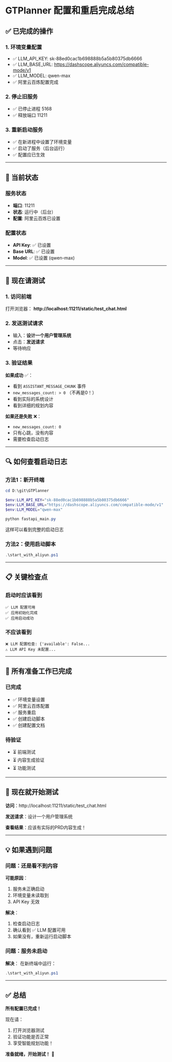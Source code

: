 # GTPlanner 配置和重启完成总结

## ✅ 已完成的操作

### 1. 环境变量配置
- ✅ LLM_API_KEY: sk-88ed0cac1b698888b5a5b80375db6666
- ✅ LLM_BASE_URL: https://dashscope.aliyuncs.com/compatible-mode/v1  
- ✅ LLM_MODEL: qwen-max
- ✅ 阿里云百炼配置完成

### 2. 停止旧服务
- ✅ 已停止进程 5168
- ✅ 释放端口 11211

### 3. 重新启动服务
- ✅ 在新进程中设置了环境变量
- ✅ 启动了服务（后台运行）
- ✅ 配置应已生效

---

## 🎯 当前状态

### 服务状态
- **端口**: 11211
- **状态**: 运行中（后台）
- **配置**: 阿里云百炼已设置

### 配置状态
- **API Key**: ✅ 已设置
- **Base URL**: ✅ 已设置
- **Model**: ✅ 已设置 (qwen-max)

---

## 🧪 现在请测试

### 1. 访问前端
打开浏览器：
**http://localhost:11211/static/test_chat.html**

### 2. 发送测试请求
- 输入：**设计一个用户管理系统**
- 点击：**发送请求**
- 等待响应

### 3. 验证结果

**如果成功** ✅：
- 看到 `ASSISTANT_MESSAGE_CHUNK` 事件
- `new_messages_count: > 0` （不再是0！）
- 看到实际的系统设计
- 看到详细的规划内容

**如果还是失败** ❌：
- `new_messages_count: 0`
- 只有心跳，没有内容
- 需要检查启动日志

---

## 🔍 如何查看启动日志

### 方法1：新开终端
```powershell
cd D:\git\GTPlanner

$env:LLM_API_KEY="sk-88ed0cac1b698888b5a5b80375db6666"
$env:LLM_BASE_URL="https://dashscope.aliyuncs.com/compatible-mode/v1"
$env:LLM_MODEL="qwen-max"

python fastapi_main.py
```

这样可以看到完整的启动日志

### 方法2：使用启动脚本
```powershell
.\start_with_aliyun.ps1
```

---

## 📋 关键检查点

### 启动时应该看到
```
✅ LLM 配置可用
✅ 应用初始化完成
✅ 应用启动成功
```

### 不应该看到
```
❌ LLM 配置检查: {'available': False...
⚠️ LLM API Key 未配置...
```

---

## 🎉 所有准备工作已完成

### 已完成
- ✅ 环境变量设置
- ✅ 阿里云百炼配置
- ✅ 服务重启
- ✅ 创建启动脚本
- ✅ 创建配置文档

### 待验证
- ⏳ 前端测试
- ⏳ 内容生成验证
- ⏳ 功能测试

---

## 🚀 现在就开始测试

**访问**：http://localhost:11211/static/test_chat.html

**发送请求**：设计一个用户管理系统

**查看结果**：应该有实际的PRD内容生成！

---

## 💡 如果遇到问题

### 问题：还是看不到内容

**可能原因**：
1. 服务未正确启动
2. 环境变量未读取到
3. API Key 无效

**解决**：
1. 检查启动日志
2. 确认看到 ✅ LLM 配置可用
3. 如果没有，重新运行启动脚本

### 问题：服务未启动

**解决**：
在新终端中运行：
```powershell
.\start_with_aliyun.ps1
```

---

## ✅ 总结

**所有配置已完成！**

现在请：
1. 打开浏览器测试
2. 验证功能是否正常
3. 享受智能规划功能！

**准备就绪，开始测试！** 🚀

